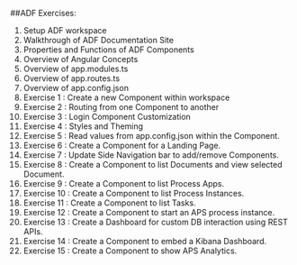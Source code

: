 ##ADF Exercises:

1. Setup ADF workspace
2. Walkthrough of ADF Documentation Site
3. Properties and Functions of ADF Components
4. Overview of Angular Concepts
5. Overview of app.modules.ts
6. Overview of app.routes.ts
7. Overview of app.config.json
8. Exercise 1 : Create a new Component within workspace
9. Exercise 2 : Routing from one Component to another
10. Exercise 3 : Login Component Customization
11. Exercise 4 : Styles and Theming
12. Exercise 5 : Read values from app.config.json within the Component.
13. Exercise 6 : Create a Component for a Landing Page.
14. Exercise 7 : Update Side Navigation bar to add/remove Components.
15. Exercise 8 : Create a Component to list Documents and view selected Document.
16. Exercise 9 : Create a Component to list Process Apps.
17. Exercise 10 : Create a Component to list Process Instances.
18. Exercise 11 : Create a Component to list Tasks.
19. Exercise 12 : Create a Component to start an APS process instance.
20. Exercise 13 : Create a Dashboard for custom DB interaction using REST APIs.
21. Exercise 14 : Create a Component to embed a Kibana Dashboard.
22. Exercise 15 : Create a Component to show APS Analytics.
